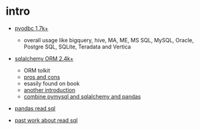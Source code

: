 # intro

* [pyodbc 1,7k+](https://github.com/mkleehammer/pyodbc/wiki)
  * overall usage like bigquery, hive, MA, ME, MS SQL, MySQL, Oracle, Postgre SQL, SQLite, Teradata and Vertica
* [sqlalchemy ORM 2.4k+](https://github.com/sqlalchemy/sqlalchemy)
  * ORM tolkit
  * [pros and cons](https://blog.csdn.net/qq_36043379/article/details/87603505)
  * esasily found on book
  * [another introduction](https://codertw.com/%E7%A8%8B%E5%BC%8F%E8%AA%9E%E8%A8%80/368808/)
  * [combine pymysql and sqlalchemy and pandas](https://stackoverflow.com/questions/37730243/importing-data-from-a-mysql-database-into-a-pandas-data-frame-including-column-n/37730334)

* [pandas read sql](https://pandas.pydata.org/pandas-docs/stable/reference/api/pandas.read_sql.html)

* [past work about read sql](https://github.com/YLTsai0609/TSTAR_forum_crawling/blob/master/crawler.py)